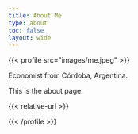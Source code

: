 ```yaml
---
title: About Me
type: about
toc: false
layout: wide
---
```


{{< profile src="images/me.jpeg" >}}

Economist from Córdoba, Argentina.

This is the about page.

{{< relative-url >}}

{{< /profile >}}

